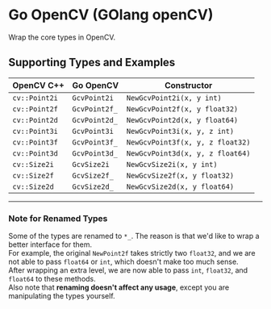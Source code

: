 Go OpenCV (GOlang openCV)
=======================

Wrap the core types in OpenCV.

## Supporting Types and Examples

| OpenCV C++    | Go OpenCV     | Constructor                   |
|---------------|---------------|-------------------------------|
| `cv::Point2i` | `GcvPoint2i`  | `NewGcvPoint2i(x, y int)`     |
| `cv::Point2f` | `GcvPoint2f_` | `NewGcvPoint2f(x, y float32)` |
| `cv::Point2d` | `GcvPoint2d_` | `NewGcvPoint2d(x, y float64)` |
| `cv::Point3i` | `GcvPoint3i`  | `NewGcvPoint3i(x, y, z int)`     |
| `cv::Point3f` | `GcvPoint3f_` | `NewGcvPoint3f(x, y, z float32)` |
| `cv::Point3d` | `GcvPoint3d_` | `NewGcvPoint3d(x, y, z float64)` |
| `cv::Size2i`  | `GcvSize2i`   | `NewGcvSize2i(x, y int)`     |
| `cv::Size2f`  | `GcvSize2f_`  | `NewGcvSize2f(x, y float32)` |
| `cv::Size2d`  | `GcvSize2d_`  | `NewGcvSize2d(x, y float64)` |

----------

### Note for Renamed Types

Some of the types are renamed to `*_`. The reason is that we'd like to wrap a better interface for them.  
For example, the original `NewPoint2f` takes strictly two `float32`, and we are not able to pass `float64` or `int`, which doesn't make too much sense.  
After wrapping an extra level, we are now able to pass `int`, `float32`, and `float64` to these methods.  
Also note that **renaming doesn't affect any usage**, except you are manipulating the types yourself.
